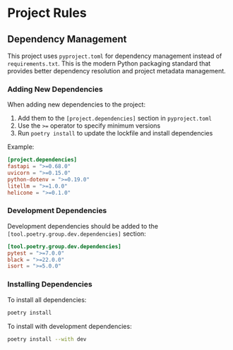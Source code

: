 # Project Rules

## Dependency Management

This project uses `pyproject.toml` for dependency management instead of `requirements.txt`. This is the modern Python packaging standard that provides better dependency resolution and project metadata management.

### Adding New Dependencies

When adding new dependencies to the project:

1. Add them to the `[project.dependencies]` section in `pyproject.toml`
2. Use the `>=` operator to specify minimum versions
3. Run `poetry install` to update the lockfile and install dependencies

Example:

```toml
[project.dependencies]
fastapi = ">=0.68.0"
uvicorn = ">=0.15.0"
python-dotenv = ">=0.19.0"
litellm = ">=1.0.0"
helicone = ">=0.1.0"
```

### Development Dependencies

Development dependencies should be added to the `[tool.poetry.group.dev.dependencies]` section:

```toml
[tool.poetry.group.dev.dependencies]
pytest = ">=7.0.0"
black = ">=22.0.0"
isort = ">=5.0.0"
```

### Installing Dependencies

To install all dependencies:

```bash
poetry install
```

To install with development dependencies:

```bash
poetry install --with dev
```
